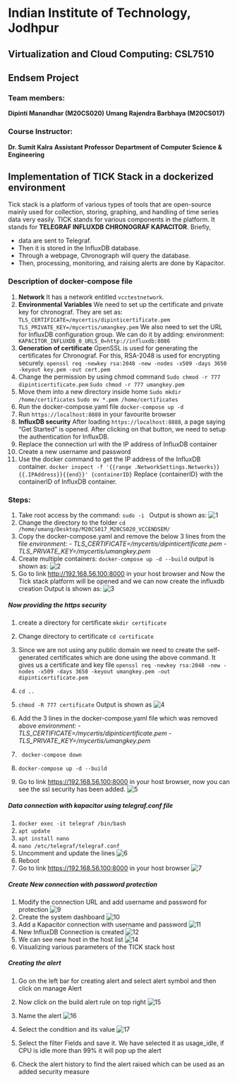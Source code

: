 # Indian Institute of Technology, Jodhpur
## Virtualization and Cloud Computing: CSL7510

## Endsem Project
### Team members:
**Dipinti Manandhar (M20CS020)**
**Umang Rajendra Barbhaya (M20CS017)**
### Course Instructor:
**Dr. Sumit Kalra**
**Assistant Professor**
**Department of Computer Science & Engineering**



## Implementation of TICK Stack in a dockerized environment
Tick stack is a platform of various types of tools that are open-source mainly used for collection, storing, graphing, and handling of time series data very easily. TICK stands for various components in the platform. It stands for **TELEGRAF INFLUXDB CHRONOGRAF KAPACITOR**. Briefly,
- data are sent to Telegraf.
- Then it is stored in the InfluxDB database. 
- Through a webpage, Chronograph will query the database. 
- Then, processing, monitoring, and raising alerts are done by Kapacitor.




### Description of docker-compose file
1. **Network**
It has a network entitled ```vcctestnetwork```.
2. **Environmental Variables**
We need to set up the certificate and private key for chronograf. They are set as:
```TLS_CERTIFICATE=/mycertis/dipinticertificate.pem```
```TLS_PRIVATE_KEY=/mycertis/umangkey.pem```
We also need to set the URL for InfluxDB configuration group. We can do it by  adding:
environment: 
      ```   KAPACITOR_INFLUXDB_0_URLS_0=http://influxdb:8086```
3. **Generation of certificate**
OpenSSL is used for generating the certificates for Chronograf. For this, RSA-2048 is used for encrypting securely.
```openssl req -newkey rsa:2048 -new -nodes -x509 -days 3650 -keyout key.pem -out cert.pem```
4. Change the permission by using chmod command
```Sudo chmod -r 777 dipinticertificate.pem```
```Sudo chmod -r 777 umangkey.pem```
5. Move them into a new directory inside home
```Sudo mkdir /home/certificates```
```Sudo mv *.pem /home/certificates```
6. Run the docker-compose.yaml file
```docker-compose up -d```
7. Run ```https://localhost:8888``` in your favourite browser
8. **InfluxDB security**
After loading ```https://localhost:8888```, a page saying “Get Started” is opened. After clicking on that button, we need to setup the authentication for InfluxDB.
9. Replace the connection url with the IP address of InfluxDB container
10. Create a new username and password
11. Use the docker command to get the IP address of the InfluxDB container.
```docker inspect -f '{{range .NetworkSettings.Networks}}{{.IPAddress}}{{end}}' {containerID}```
Replace {containerID} with the containerID of InfluxDB container.

### Steps:
1. Take root access by the command:
```sudo -i ```
Output is shown as:
![1](https://user-images.githubusercontent.com/73814573/144500642-ea60f50b-6fdd-4589-a3a7-f927d1ae733b.png)
2. Change the directory to the folder
```cd /home/umang/Desktop/M20CS017_M20CS020_VCCENDSEM/```
3. Copy the docker-compose.yaml and remove the below 3 lines from the file 
*environment:*
      *- TLS_CERTIFICATE=/mycertis/dipinticertificate.pem*
      *- TLS_PRIVATE_KEY=/mycertis/umangkey.pem*
4. Create multiple containers:
```docker-compose up -d --build```
output is shown as:
![2](https://user-images.githubusercontent.com/73814573/144501284-71b3f85a-e63d-4f67-b121-bff33231594e.png)
5. Go to link http://192.168.56.100:8000 in your host browser and Now the Tick stack platform will be opened and we can now create the influxdb creation
Output is shown as:
![3](https://user-images.githubusercontent.com/73814573/144501906-8c0e77e0-873d-4153-8a6d-b1f8f0661288.png)
##### Now providing the https security
1. create a directory for certificate
```mkdir certificate```
2. Change directory to certificate
```cd certificate```
3.  Since we are not using any public domain we need to create the self-generated certificates which are done using the above command. It gives us a certificate and key file
```openssl req -newkey rsa:2048 -new -nodes -x509 -days 3650 -keyout umangkey.pem -out dipinticertificate.pem```
4. ```cd ..```
5. ```chmod -R 777 certificate```
Output is shown as
![4](https://user-images.githubusercontent.com/73814573/144501771-be935cd5-b857-4ef7-b799-014e64103338.png)
6. Add the 3 lines in the docker-compose.yaml file which was removed above
*environment:*
     *- TLS_CERTIFICATE=/mycertis/dipinticertificate.pem*
      *- TLS_PRIVATE_KEY=/mycertis/umangkey.pem*

7. ``` docker-compose down```
8.  ```docker-compose up -d --build```
9.  Go to link https://192.168.56.100:8000 in your host browser, now you can see the ssl security has been added.
![5](https://user-images.githubusercontent.com/73814573/144501768-2de84901-759d-4703-bea2-44cad83daa90.png)
##### Data connection with kapacitor using telegraf.conf file
1. ```docker exec -it telegraf /bin/bash```
2. ```apt update```
3. ```apt install nano```
4. ```nano /etc/telegraf/telegraf.conf```
5. Uncomment and update the lines 
![6](https://user-images.githubusercontent.com/73814573/144501765-a267c100-b894-4007-8b4a-d835e928d1f5.png)
6. Reboot
7. Go to link https://192.168.56.100:8000 in your host browser
![7](https://user-images.githubusercontent.com/73814573/144502343-adcf01e4-e3b6-4114-91a6-791e2ce48f07.png)
##### Create New connection with password protection
1. Modify the connection URL and add username and password for protection 
![9](https://user-images.githubusercontent.com/73814573/144501752-150572ec-764d-4cc5-b0aa-249ea9885987.png)
2. Create the system dashboard
![10](https://user-images.githubusercontent.com/73814573/144501751-8fa4e0cd-e6ff-4e1e-9e1c-d17b6b57e330.png)
3. Add a Kapacitor connection with username and password
![11](https://user-images.githubusercontent.com/73814573/144502732-d3a80d0b-7286-447e-a4fb-b25713fbf152.png)
4. New InfluxDB Connection is created
![12](https://user-images.githubusercontent.com/73814573/144501747-73e1e12c-e055-4f32-83e1-eb7037bee72c.png)
5. We can see new host in the host list
![14](https://user-images.githubusercontent.com/73814573/144501791-71230c26-0386-4f45-bfa6-64a9b1fc0b8e.png)
6. Visualizing various parameters of the TICK stack host

##### Creating the alert
1. Go on the left bar for creating alert and select alert symbol and then click on manage Alert
2. Now click on the build alert rule on top right
![15](https://user-images.githubusercontent.com/73814573/144501789-c828245f-27a5-4a77-bd44-c095984c0648.png)
3. Name the alert
![16](https://user-images.githubusercontent.com/73814573/144501786-69b5b37d-ee74-4f2c-bf50-ec57c2a98ea8.png)

4. Select the condition and its value
![17](https://user-images.githubusercontent.com/73814573/144501785-bfe6011d-3fa3-452b-aaaf-d89b58438169.png)
5. Select the filter Fields and save it. We have selected it as usage_idle, if CPU is idle more than 99% it will pop up the alert

6. Check the alert history to find the alert raised which can be used as an added security measure



 
